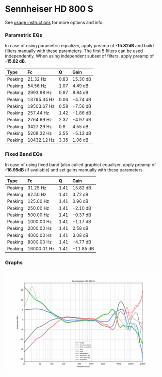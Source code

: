 # Sennheiser HD 800 S
See [usage instructions](https://github.com/jaakkopasanen/AutoEq#usage) for more options and info.

### Parametric EQs
In case of using parametric equalizer, apply preamp of **-15.82dB** and build filters manually
with these parameters. The first 5 filters can be used independently.
When using independent subset of filters, apply preamp of **-15.82 dB**.

| Type    | Fc          |    Q | Gain     |
|:--------|:------------|:-----|:---------|
| Peaking | 21.32 Hz    | 0.83 | 15.30 dB |
| Peaking | 54.56 Hz    | 1.07 | 4.49 dB  |
| Peaking | 2993.98 Hz  | 0.97 | 8.84 dB  |
| Peaking | 13795.34 Hz | 0.06 | -4.74 dB |
| Peaking | 19503.67 Hz | 0.58 | -7.56 dB |
| Peaking | 257.44 Hz   | 1.42 | -1.86 dB |
| Peaking | 2764.69 Hz  | 2.37 | -4.97 dB |
| Peaking | 3427.29 Hz  | 0.9  | 4.55 dB  |
| Peaking | 5208.32 Hz  | 2.55 | -5.12 dB |
| Peaking | 10432.12 Hz | 3.35 | 1.06 dB  |

### Fixed Band EQs
In case of using fixed band (also called graphic) equalizer, apply preamp of **-16.95dB**
(if available) and set gains manually with these parameters.

| Type    | Fc          |    Q | Gain      |
|:--------|:------------|:-----|:----------|
| Peaking | 31.25 Hz    | 1.41 | 15.82 dB  |
| Peaking | 62.50 Hz    | 1.41 | 3.72 dB   |
| Peaking | 125.00 Hz   | 1.41 | 0.96 dB   |
| Peaking | 250.00 Hz   | 1.41 | -2.10 dB  |
| Peaking | 500.00 Hz   | 1.41 | -0.37 dB  |
| Peaking | 1000.00 Hz  | 1.41 | -1.17 dB  |
| Peaking | 2000.00 Hz  | 1.41 | 2.58 dB   |
| Peaking | 4000.00 Hz  | 1.41 | 3.08 dB   |
| Peaking | 8000.00 Hz  | 1.41 | -4.77 dB  |
| Peaking | 16000.01 Hz | 1.41 | -11.85 dB |

### Graphs
![](./Sennheiser%20HD%20800%20S.png)
